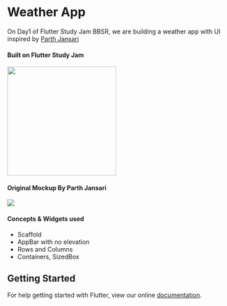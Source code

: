 # Weather App

On Day1 of Flutter Study Jam BBSR, we are building a weather app with UI inspired by [Parth Jansari](https://www.uplabs.com/posts/weather-app-concept-a322a6f7-45b6-47f7-9996-9202be33c161)

#### Built on Flutter Study Jam
<img src="https://github.com/PoojaB26/WeatherHome/blob/master/screenshot.png" width="250">

#### Original Mockup By Parth Jansari
<img src="https://github.com/PoojaB26/WeatherHome/blob/master/mockup_inspiration.jpg">

#### Concepts & Widgets used
* Scaffold
* AppBar with no elevation
* Rows and Columns
* Containers, SizedBox

## Getting Started

For help getting started with Flutter, view our online
[documentation](https://flutter.io/).

